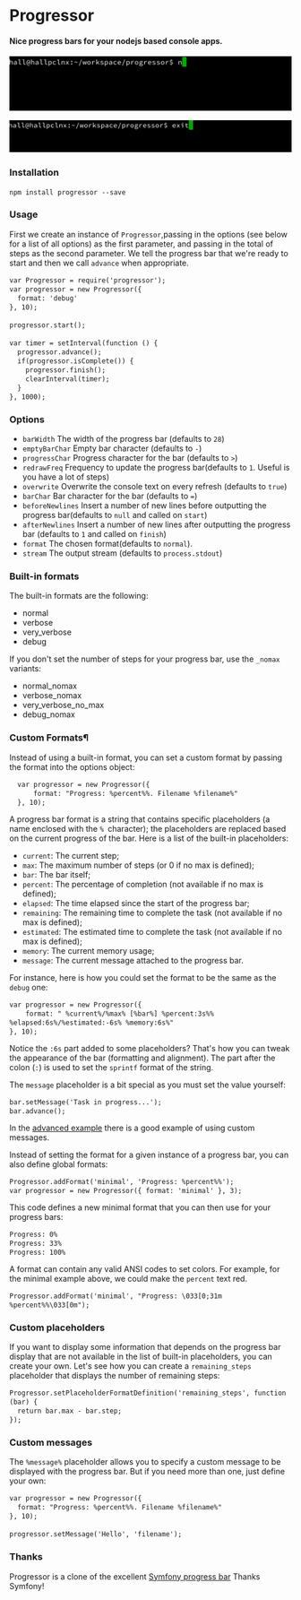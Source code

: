 # Progressor
#### Nice progress bars for your nodejs based console apps.

![Image of advance progress bar](https://raw.githubusercontent.com/jamhall/progressor/master/examples/advanced.gif)

![Image of basic progress bar](https://raw.githubusercontent.com/jamhall/progressor/master/examples/basic.gif)

### Installation

    npm install progressor --save

### Usage

First we create an instance of `Progressor`,passing in the options (see below for a list of all options) as the first parameter, and passing in the total of steps as the second parameter.  We tell the progress bar that we're ready to start and then we call `advance`  when appropriate.

    var Progressor = require('progressor');
    var progressor = new Progressor({
      format: 'debug'
    }, 10);
    
    progressor.start();
    
    var timer = setInterval(function () {
      progressor.advance();
      if(progressor.isComplete()) {
        progressor.finish();
        clearInterval(timer);
      }
    }, 1000);

### Options

 - `barWidth` The width of the progress bar (defaults to `28`)
 - `emptyBarChar` Empty bar character (defaults to `-`)
 - `progressChar` Progress character for the bar (defaults to `>`)
 - `redrawFreq` Frequency to update the progress bar(defaults to `1`. Useful is you have a lot of steps)
 - `overwrite`  Overwrite the console text on every refresh (defaults to `true`) 
 - `barChar` Bar character for the bar (defaults to `=`)
 - `beforeNewlines` Insert a number of new lines before outputting the progress bar(defaults to `null` and called on `start`)
 -  `afterNewlines` Insert a number of new lines after outputting the progress bar (defaults to `1` and called on `finish`)
 - `format` The chosen format(defaults to `normal`).
 - `stream` The output stream (defaults to `process.stdout`)

### Built-in formats

The built-in formats are the following:

*  normal
* verbose
* very_verbose
* debug

If you don't set the number of steps for your progress bar, use the `_nomax` variants:

* normal_nomax
* verbose_nomax
* very_verbose_no_max
* debug_nomax 


### Custom Formats¶

Instead of using a built-in format, you can set a custom format by passing the format into the options object:

      var progressor = new Progressor({
          format: "Progress: %percent%%. Filename %filename%"
      }, 10);

A progress bar format is a string that contains specific placeholders (a name enclosed with the `% `character); the placeholders are replaced based on the current progress of the bar. Here is a list of the built-in placeholders:

* ``current``: The current step;
* ``max``: The maximum number of steps (or 0 if no max is defined);
* ``bar``: The bar itself;
* ``percent``: The percentage of completion (not available if no max is defined);
* ``elapsed``: The time elapsed since the start of the progress bar;
* ``remaining``: The remaining time to complete the task (not available if no max is defined);
* ``estimated``: The estimated time to complete the task (not available if no max is defined);
* ``memory``: The current memory usage;
* ``message``: The current message attached to the progress bar.

For instance, here is how you could set the format to be the same as the `debug` one:

    var progressor = new Progressor({
        format: " %current%/%max% [%bar%] %percent:3s%% %elapsed:6s%/%estimated:-6s% %memory:6s%"
    }, 10);

Notice the `:6s` part added to some placeholders? That's how you can tweak the appearance of the bar (formatting and alignment). The part after the colon (`:`) is used to set the `sprintf` format of the string.

The `message` placeholder is a bit special as you must set the value yourself:

    bar.setMessage('Task in progress...');
    bar.advance();

In the [advanced example](https://github.com/jamhall/progressor/blob/master/examples/advanced.js) there is a good example of using custom messages.

Instead of setting the format for a given instance of a progress bar, you can also define global formats:

    Progressor.addFormat('minimal', 'Progress: %percent%%');
    var progressor = new Progressor({ format: 'minimal' }, 3);

This code defines a new minimal format that you can then use for your progress bars:

    Progress: 0%
    Progress: 33%
    Progress: 100%

A format can contain any valid ANSI codes to set colors. For example, for the minimal example above, we could make the `percent` text red.

    Progressor.addFormat('minimal', "Progress: \033[0;31m %percent%%\033[0m");

### Custom placeholders

If you want to display some information that depends on the progress bar display that are not available in the list of built-in placeholders, you can create your own. Let's see how you can create a `remaining_steps` placeholder that displays the number of remaining steps:

    Progressor.setPlaceholderFormatDefinition('remaining_steps', function (bar) {
      return bar.max - bar.step;
    });

### Custom messages

The `%message%` placeholder allows you to specify a custom message to be displayed with the progress bar. But if you need more than one, just define your own:
    
    var progressor = new Progressor({
      format: "Progress: %percent%%. Filename %filename%"
    }, 10);
    
    progressor.setMessage('Hello', 'filename');


### Thanks

Progressor is a clone of the excellent [Symfony progress bar](http://symfony.com/doc/current/components/console/helpers/progressbar.html) Thanks Symfony!




